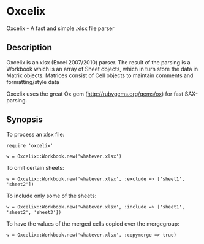 Oxcelix
=======

Oxcelix - A fast and simple .xlsx file parser

Description
-----------

Oxcelix is an xlsx (Excel 2007/2010) parser. The result of the parsing is a
Workbook which is an array of Sheet objects, which in turn store the data in
Matrix objects. Matrices consist of Cell objects to maintain comments and
formatting/style data

Oxcelix uses the great Ox gem (http://rubygems.org/gems/ox) for fast SAX-parsing.

Synopsis
--------

To process an xlsx file:

`require 'oxcelix'`

`w = Oxcelix::Workbook.new('whatever.xlsx')`

To omit certain sheets:

`w = Oxcelix::Workbook.new('whatever.xlsx', :exclude => ['sheet1', 'sheet2'])`

To include only some of the sheets:

`w = Oxcelix::Workbook.new('whatever.xlsx', :include => ['sheet1', 'sheet2', 'sheet3'])`

To have the values of the merged cells copied over the mergegroup:

`w = Oxcelix::Workbook.new('whatever.xlsx', :copymerge => true)`
